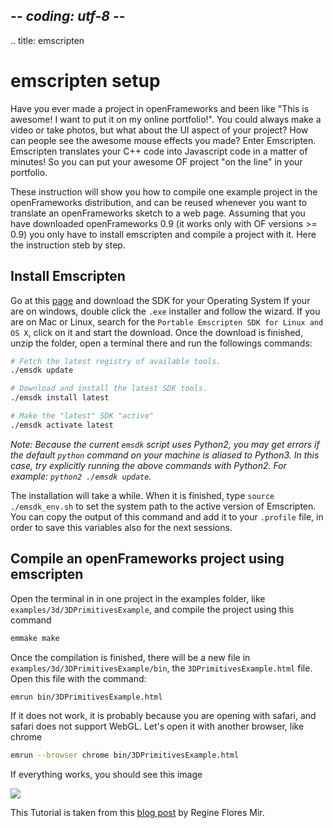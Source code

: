 ## -*- coding: utf-8 -*-
.. title: emscripten

emscripten setup
===========

Have you ever made a project in openFrameworks and been like "This is awesome! I want to put it on my online portfolio!". You could always make a video or take photos, but what about the UI aspect of your project? How can people see the awesome mouse effects you made? Enter Emscripten. Emscripten translates your C++ code into Javascript code in a matter of minutes! So you can put your awesome OF project "on the line" in your portfolio.

These instruction will show you how to compile one example project in the openFrameworks distribution, and can be reused whenever you want to translate an openFrameworks sketch to a web page. Assuming that you have downloaded openFrameworks 0.9 (it works only with OF versions >= 0.9) you only have to install emscripten and compile a project with it. Here the instruction steb by step.

Install Emscripten
------------------

Go at this [page](http://kripken.github.io/emscripten-site/docs/getting_started/downloads.html) and download the SDK for your Operating System
If your are on windows, double click the `.exe` installer and follow the wizard.
If you are on Mac or Linux, search for the `Portable Emscripten SDK for Linux and OS X`, click on it and start the download. Once the download is finished, unzip the folder, open a terminal there and run the followings commands:

```bash
# Fetch the latest registry of available tools.
./emsdk update

# Download and install the latest SDK tools.
./emsdk install latest

# Make the "latest" SDK "active"
./emsdk activate latest
```

_Note: Because the current `emsdk` script uses Python2, you may get errors if the default `python` command on your machine is aliased to Python3. In this case, try explicitly running the above commands with Python2. For example: `python2 ./emsdk update`._

The installation will take a while. When it is finished, type `source ./emsdk_env.sh` to set the system path to the active version of Emscripten. You can copy the output of this command and add it to your `.profile` file, in order to save this variables also for the next sessions.

Compile an openFrameworks project using emscripten
--------------------------------------

Open the terminal in in one project in the examples folder, like `examples/3d/3DPrimitivesExample`, and compile the project using this command

```bash
emmake make
```

Once the compilation is finished, there will be a new file in `examples/3d/3DPrimitivesExample/bin`, the `3DPrimitivesExample.html` file. Open this file with the command:

```bash
emrun bin/3DPrimitivesExample.html
```

If it does not work, it is probably because you are opening with safari, and safari does not support WebGL. Let's open it with another browser, like chrome

```bash
emrun --browser chrome bin/3DPrimitivesExample.html
```
If everything works, you should see this image

![](3dprimitives.png)

This Tutorial is taken from this [blog post](http://www.reginafloresmir.com/blog/2015/5/14/openframeworks-on-the-line) by Regine Flores Mir.

